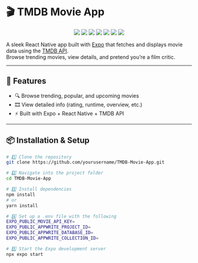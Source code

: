 # 🎬 TMDB Movie App

<p align="center">
  <img src="https://img.shields.io/badge/-React_Native-61DAFB?style=for-the-badge&logo=react&logoColor=white" />
  <img src="https://img.shields.io/badge/-Expo-000020?style=for-the-badge&logo=expo&logoColor=white" />
  <img src="https://img.shields.io/badge/-TMDB_API-01B4E4?style=for-the-badge&logo=themoviedatabase&logoColor=white" />
  <img src="https://img.shields.io/badge/-Appwrite-F02E65?style=for-the-badge&logo=appwrite&logoColor=white" />
  <img src="https://img.shields.io/badge/-Tailwind_CSS-38B2AC?style=for-the-badge&logo=tailwind-css&logoColor=white" />
  <img src="https://img.shields.io/badge/-TypeScript-3178C6?style=for-the-badge&logo=typescript&logoColor=white" />
  <img src="https://img.shields.io/badge/-JavaScript-F7DF1E?style=for-the-badge&logo=javascript&logoColor=black" />
</p>

A sleek React Native app built with [Expo](https://expo.dev) that fetches and displays movie data using the [TMDB API](https://www.themoviedb.org/documentation/api).  
Browse trending movies, view details, and pretend you’re a film critic.

---

## 🚀 Features

- 🔍 Browse trending, popular, and upcoming movies  
- 🎞️ View detailed info (rating, runtime, overview, etc.)  
- ⚡ Built with Expo + React Native + TMDB API

---

## 📦 Installation & Setup

```bash
# 1️⃣ Clone the repository
git clone https://github.com/yourusername/TMDB-Movie-App.git
```

```bash
# 2️⃣ Navigate into the project folder
cd TMDB-Movie-App
```

```bash
# 3️⃣ Install dependencies
npm install
# or
yarn install
```
```bash
# 4️⃣ Set up a .env file with the following
EXPO_PUBLIC_MOVIE_API_KEY=
EXPO_PUBLIC_APPWRITE_PROJECT_ID=
EXPO_PUBLIC_APPWRITE_DATABASE_ID=
EXPO_PUBLIC_APPWRITE_COLLECTION_ID=
```

```bash
# 5️⃣ Start the Expo development server
npx expo start
```
